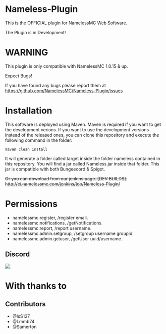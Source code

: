 # Nameless-Plugin
This is the OFFICIAL plugin for NamelessMC Web Software.

The Plugin is in Development!

# WARNING
This plugin is only compatible with NamelessMC 1.0.15 & up.

Expect Bugs!

If you have found any bugs please report them at https://github.com/NamelessMC/Nameless-Plugin/issues

# Installation
This software is deployed using Maven. Maven is required if you want to get the development verions. If you want to use the development versions instead of the released ones, you can clone this repository and execute the following command in the folder:
```
maven clean install
```
It will generate a folder called target inside the folder nameless contained in this repository. You will find a jar called Nameless.jar inside that folder. This jar is compatible with both Bungeecord & Spigot.

~~Or you can download from our jenkins page. [DEV BUILDS].
http://ci.namelessmc.com/jenkins/job/Nameless-Plugin/~~

# Permissions
- namelessmc.register, /register email.
- namelessmc.notifications, /getNotifications.
- namelessmc.report, /report username.
- namelessmc.admin.setgroup, /setgroup username groupid.
- namelessmc.admin.getuser, /getUser uuid/username.

## Discord
[<img src="https://discordapp.com/api/guilds/246705793066467328/widget.png?style=shield">](https://discord.gg/J6QsVaP)

# With thanks to
## Contributors
- @IsS127
- @Lmmb74
- @Samerton
